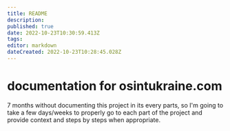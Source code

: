 ```yaml
---
title: README
description: 
published: true
date: 2022-10-23T10:30:59.413Z
tags: 
editor: markdown
dateCreated: 2022-10-23T10:28:45.028Z
---
```


# documentation for osintukraine.com

7 months without documenting this project in its every parts, so I'm going to take a few days/weeks to properly go to each part of the project and provide context and steps by steps when appropriate. 